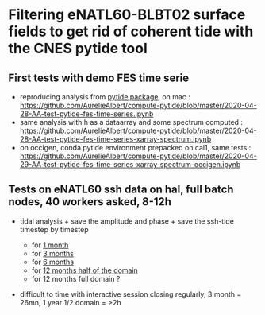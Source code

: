 # Filtering eNATL60-BLBT02 surface fields to get rid of coherent tide with the CNES pytide tool

## First tests with demo FES time serie

  - reproducing analysis from [pytide package](https://github.com/CNES/pangeo-pytide/blob/master/README.md), on mac : https://github.com/AurelieAlbert/compute-pytide/blob/master/2020-04-28-AA-test-pytide-fes-time-series.ipynb
  - same analysis with h as a dataarray and some spectrum computed : https://github.com/AurelieAlbert/compute-pytide/blob/master/2020-04-28-AA-test-pytide-fes-time-series-xarray-spectrum.ipynb
  - on occigen, conda pytide environment prepacked on cal1, same tests : https://github.com/AurelieAlbert/compute-pytide/blob/master/2020-04-29-AA-test-pytide-fes-time-series-xarray-spectrum-occigen.ipynb
  
## Tests on eNATL60 ssh data on hal, full batch nodes, 40 workers asked, 8-12h

  - tidal analysis + save the amplitude and phase + save the ssh-tide timestep by timestep 
    - for [1 month](https://github.com/AurelieAlbert/compute-pytide/blob/master/2020-05-04-AA-timing-pytide-eNATL60-BLBT02-ssh-hal-dask-future-1month-batch-full-nodes-queue.ipynb)
    - for [3 months](https://github.com/AurelieAlbert/compute-pytide/blob/master/2020-05-04-AA-timing-pytide-eNATL60-BLBT02-ssh-hal-dask-future-3month-batch-full-nodes-queue.ipynb)
    - for [6 months](https://github.com/AurelieAlbert/compute-pytide/blob/master/2020-05-05-AA-timing-pytide-eNATL60-BLBT02-ssh-hal-dask-future-6month-batch-full-nodes-queue.ipynb)
    - for [12 months half of the domain](https://github.com/AurelieAlbert/compute-pytide/blob/master/2020-05-06-AA-timing-pytide-eNATL60-BLBT02-ssh-hal-dask-future-12month-batch-full-nodes-queue-midomainX1.ipynb)
    - for 12 months full domain ?
    
  - difficult to time with interactive session closing regularly, 3 month = 26mn, 1 year 1/2 domain = >2h
 
